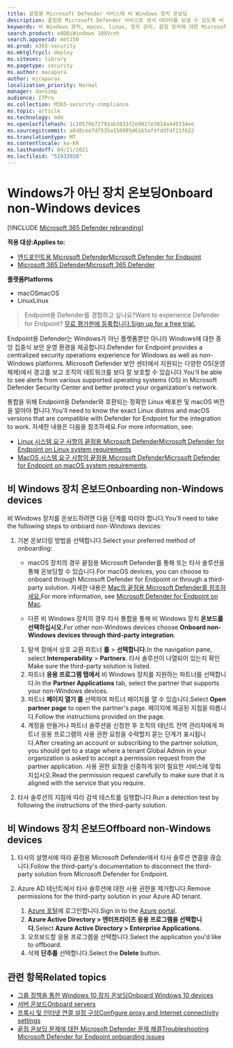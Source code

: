 ```yaml
---
title: 끝점용 Microsoft Defender 서비스에 비 Windows 장치 온보딩
description: 끝점용 Microsoft Defender 서비스로 센서 데이터를 보낼 수 있도록 비 Windows 장치를 구성합니다.
keywords: 비 Windows 장치, macos, linux, 장치 관리, 끝점 장치에 대한 Microsoft Defender 구성
search.product: eADQiWindows 10XVcnh
search.appverid: met150
ms.prod: m365-security
ms.mktglfcycl: deploy
ms.sitesec: library
ms.pagetype: security
ms.author: macapara
author: mjcaparas
localization_priority: Normal
manager: dansimp
audience: ITPro
ms.collection: M365-security-compliance
ms.topic: article
ms.technology: mde
ms.openlocfilehash: 1c10576b72793ab3833f2e9027e3814a449334ee
ms.sourcegitcommit: a8d8cee7df535a150985d6165afdfddfdf21f622
ms.translationtype: MT
ms.contentlocale: ko-KR
ms.lasthandoff: 04/21/2021
ms.locfileid: "51933928"
---
```

# <a name="onboard-non-windows-devices"></a><span data-ttu-id="ef867-104">Windows가 아닌 장치 온보딩</span><span class="sxs-lookup"><span data-stu-id="ef867-104">Onboard non-Windows devices</span></span>

[!INCLUDE [Microsoft 365 Defender rebranding](../../includes/microsoft-defender.md)]


<span data-ttu-id="ef867-105">**적용 대상:**</span><span class="sxs-lookup"><span data-stu-id="ef867-105">**Applies to:**</span></span>
- [<span data-ttu-id="ef867-106">엔드포인트용 Microsoft Defender</span><span class="sxs-lookup"><span data-stu-id="ef867-106">Microsoft Defender for Endpoint</span></span>](https://go.microsoft.com/fwlink/p/?linkid=2154037)
- [<span data-ttu-id="ef867-107">Microsoft 365 Defender</span><span class="sxs-lookup"><span data-stu-id="ef867-107">Microsoft 365 Defender</span></span>](https://go.microsoft.com/fwlink/?linkid=2118804)

<span data-ttu-id="ef867-108">**플랫폼**</span><span class="sxs-lookup"><span data-stu-id="ef867-108">**Platforms**</span></span>
- <span data-ttu-id="ef867-109">macOS</span><span class="sxs-lookup"><span data-stu-id="ef867-109">macOS</span></span>
- <span data-ttu-id="ef867-110">Linux</span><span class="sxs-lookup"><span data-stu-id="ef867-110">Linux</span></span>

><span data-ttu-id="ef867-111">Endpoint용 Defender를 경험하고 싶나요?</span><span class="sxs-lookup"><span data-stu-id="ef867-111">Want to experience Defender for Endpoint?</span></span> [<span data-ttu-id="ef867-112">무료 평가판에 등록합니다.</span><span class="sxs-lookup"><span data-stu-id="ef867-112">Sign up for a free trial.</span></span>](https://www.microsoft.com/microsoft-365/windows/microsoft-defender-atp?ocid=docs-wdatp-nonwindows-abovefoldlink) 

<span data-ttu-id="ef867-113">Endpoint용 Defender는 Windows가 아닌 플랫폼뿐만 아니라 Windows에 대한 중앙 집중식 보안 운영 환경을 제공합니다.</span><span class="sxs-lookup"><span data-stu-id="ef867-113">Defender for Endpoint provides a centralized security operations experience for Windows as well as non-Windows platforms.</span></span> <span data-ttu-id="ef867-114">Microsoft Defender 보안 센터에서 지원되는 다양한 OS(운영 체제)에서 경고를 보고 조직의 네트워크를 보다 잘 보호할 수 있습니다.</span><span class="sxs-lookup"><span data-stu-id="ef867-114">You'll be able to see alerts from various supported operating systems (OS) in Microsoft Defender Security Center and better protect your organization's network.</span></span> 

<span data-ttu-id="ef867-115">통합을 위해 Endpoint용 Defender와 호환되는 정확한 Linux 배포판 및 macOS 버전을 알아야 합니다.</span><span class="sxs-lookup"><span data-stu-id="ef867-115">You'll need to know the exact Linux distros and macOS versions that are compatible with Defender for Endpoint for the integration to work.</span></span> <span data-ttu-id="ef867-116">자세한 내용은 다음을 참조하세요.</span><span class="sxs-lookup"><span data-stu-id="ef867-116">For more information, see:</span></span>
- [<span data-ttu-id="ef867-117">Linux 시스템 요구 사항의 끝점용 Microsoft Defender</span><span class="sxs-lookup"><span data-stu-id="ef867-117">Microsoft Defender for Endpoint on Linux system requirements</span></span>](microsoft-defender-endpoint-linux.md#system-requirements)  
- <span data-ttu-id="ef867-118">[MacOS 시스템 요구 사항의 끝점용 Microsoft Defender](microsoft-defender-endpoint-mac.md#system-requirements)</span><span class="sxs-lookup"><span data-stu-id="ef867-118">[Microsoft Defender for Endpoint on macOS system requirements](microsoft-defender-endpoint-mac.md#system-requirements).</span></span>

## <a name="onboarding-non-windows-devices"></a><span data-ttu-id="ef867-119">비 Windows 장치 온보드</span><span class="sxs-lookup"><span data-stu-id="ef867-119">Onboarding non-Windows devices</span></span>
<span data-ttu-id="ef867-120">비 Windows 장치를 온보드하려면 다음 단계를 따라야 합니다.</span><span class="sxs-lookup"><span data-stu-id="ef867-120">You'll need to take the following steps to onboard non-Windows devices:</span></span>
1. <span data-ttu-id="ef867-121">기본 온보더링 방법을 선택합니다.</span><span class="sxs-lookup"><span data-stu-id="ef867-121">Select your preferred method of onboarding:</span></span>

   - <span data-ttu-id="ef867-122">macOS 장치의 경우 끝점용 Microsoft Defender를 통해 또는 타사 솔루션을 통해 온보딩할 수 있습니다.</span><span class="sxs-lookup"><span data-stu-id="ef867-122">For macOS devices, you can choose to onboard through Microsoft Defender for Endpoint or through a third-party solution.</span></span> <span data-ttu-id="ef867-123">자세한 내용은 [Mac의 끝점용 Microsoft Defender를 참조하세요.](https://docs.microsoft.com/microsoft-365/security/defender-endpoint/microsoft-defender-endpoint-mac)</span><span class="sxs-lookup"><span data-stu-id="ef867-123">For more information, see [Microsoft Defender for Endpoint on Mac](https://docs.microsoft.com/microsoft-365/security/defender-endpoint/microsoft-defender-endpoint-mac).</span></span>

   - <span data-ttu-id="ef867-124">다른 비 Windows 장치의 경우 타사 통합을 통해 비 Windows 장치 **온보드를 선택하십시오.**</span><span class="sxs-lookup"><span data-stu-id="ef867-124">For other non-Windows devices choose **Onboard non-Windows devices through third-party integration**.</span></span>   
    1. <span data-ttu-id="ef867-125">탐색 창에서 상호 교환 파트너 **를**  >  **선택합니다.**</span><span class="sxs-lookup"><span data-stu-id="ef867-125">In the navigation pane, select **Interoperability** > **Partners**.</span></span> <span data-ttu-id="ef867-126">타사 솔루션이 나열되어 있는지 확인</span><span class="sxs-lookup"><span data-stu-id="ef867-126">Make sure the third-party solution is listed.</span></span>
    2. <span data-ttu-id="ef867-127">파트너 **응용 프로그램 탭에서** 비 Windows 장치를 지원하는 파트너를 선택합니다.</span><span class="sxs-lookup"><span data-stu-id="ef867-127">In the **Partner Applications** tab, select the partner that supports your non-Windows devices.</span></span>
    3. <span data-ttu-id="ef867-128">파트너 **페이지 열기 를** 선택하여 파트너 페이지를 열 수 있습니다.</span><span class="sxs-lookup"><span data-stu-id="ef867-128">Select **Open partner page** to open the partner's page.</span></span> <span data-ttu-id="ef867-129">페이지에 제공된 지침을 따릅니다.</span><span class="sxs-lookup"><span data-stu-id="ef867-129">Follow the instructions provided on the page.</span></span>
    4. <span data-ttu-id="ef867-130">계정을 만들거나 파트너 솔루션을 신청한 후 조직의 테넌트 전역 관리자에게 파트너 응용 프로그램의 사용 권한 요청을 수락할지 묻는 단계가 표시됩니다.</span><span class="sxs-lookup"><span data-stu-id="ef867-130">After creating an account or subscribing to the partner solution, you should get to a stage where a tenant Global Admin in your organization is asked to accept a permission request from the partner application.</span></span> <span data-ttu-id="ef867-131">사용 권한 요청을 신중하게 읽어 필요한 서비스에 맞춰지십시오.</span><span class="sxs-lookup"><span data-stu-id="ef867-131">Read the permission request carefully to make sure that it is aligned with the service that you require.</span></span> 

        
2. <span data-ttu-id="ef867-132">타사 솔루션의 지침에 따라 검색 테스트를 실행합니다.</span><span class="sxs-lookup"><span data-stu-id="ef867-132">Run a detection test by following the instructions of the third-party solution.</span></span>

## <a name="offboard-non-windows-devices"></a><span data-ttu-id="ef867-133">비 Windows 장치 온보드</span><span class="sxs-lookup"><span data-stu-id="ef867-133">Offboard non-Windows devices</span></span>

1. <span data-ttu-id="ef867-134">타사의 설명서에 따라 끝점용 Microsoft Defender에서 타사 솔루션 연결을 끊습니다.</span><span class="sxs-lookup"><span data-stu-id="ef867-134">Follow the third-party's documentation to disconnect the third-party solution from Microsoft Defender for Endpoint.</span></span>

2. <span data-ttu-id="ef867-135">Azure AD 테넌트에서 타사 솔루션에 대한 사용 권한을 제거합니다.</span><span class="sxs-lookup"><span data-stu-id="ef867-135">Remove permissions for the third-party solution in your Azure AD tenant.</span></span>
   1. <span data-ttu-id="ef867-136">[Azure 포털](https://portal.azure.com)에 로그인합니다.</span><span class="sxs-lookup"><span data-stu-id="ef867-136">Sign in to the [Azure portal](https://portal.azure.com).</span></span>
   2. <span data-ttu-id="ef867-137">**Azure Active Directory > 엔터프라이즈 응용 프로그램을 선택합니다.**</span><span class="sxs-lookup"><span data-stu-id="ef867-137">Select **Azure Active Directory > Enterprise Applications**.</span></span>
   3. <span data-ttu-id="ef867-138">오프보드할 응용 프로그램을 선택합니다.</span><span class="sxs-lookup"><span data-stu-id="ef867-138">Select the application you'd like to offboard.</span></span>
   4. <span data-ttu-id="ef867-139">삭제 **단추를** 선택합니다.</span><span class="sxs-lookup"><span data-stu-id="ef867-139">Select the **Delete** button.</span></span>


## <a name="related-topics"></a><span data-ttu-id="ef867-140">관련 항목</span><span class="sxs-lookup"><span data-stu-id="ef867-140">Related topics</span></span>
- [<span data-ttu-id="ef867-141">그룹 정책을 통한 Windows 10 장치 온보딩</span><span class="sxs-lookup"><span data-stu-id="ef867-141">Onboard Windows 10 devices</span></span>](configure-endpoints.md)
- [<span data-ttu-id="ef867-142">서버 온보드</span><span class="sxs-lookup"><span data-stu-id="ef867-142">Onboard servers</span></span>](configure-server-endpoints.md)
- [<span data-ttu-id="ef867-143">프록시 및 인터넷 연결 설정 구성</span><span class="sxs-lookup"><span data-stu-id="ef867-143">Configure proxy and Internet connectivity settings</span></span>](configure-proxy-internet.md)
- [<span data-ttu-id="ef867-144">끝점 온보딩 문제에 대한 Microsoft Defender 문제 해결</span><span class="sxs-lookup"><span data-stu-id="ef867-144">Troubleshooting Microsoft Defender for Endpoint onboarding issues</span></span>](troubleshoot-onboarding.md)
